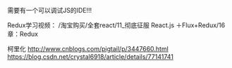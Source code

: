需要有一个可以调试JS的IDE!!!

Redux学习视频：
/淘宝购买/全套react/11_彻底征服 React.js ＋Flux+Redux/16章：Redux

柯里化
http://www.cnblogs.com/pigtail/p/3447660.html
https://blog.csdn.net/crystal6918/article/details/77141741
